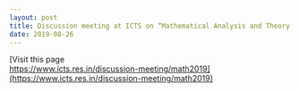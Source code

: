```yaml
---
layout: post
title: Discussion meeting at ICTS on “Mathematical Analysis and Theory of Homogenization (MATH-2019) during August 26 - september 06.
date: 2019-08-26
---
```


[Visit this page <br>
https://www.icts.res.in/discussion-meeting/math2019](https://www.icts.res.in/discussion-meeting/math2019)
